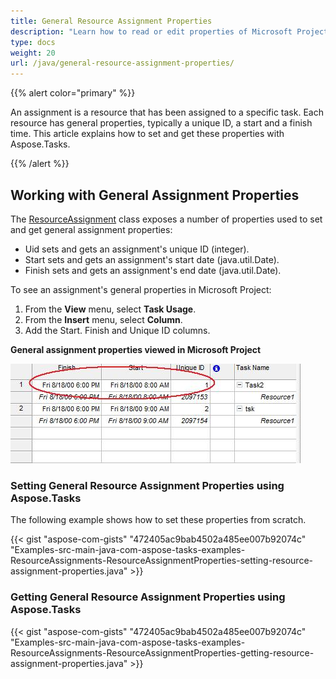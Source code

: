 ```yaml
---
title: General Resource Assignment Properties
description: "Learn how to read or edit properties of Microsoft Project (MPP/XML) resource assignments using Aspose.Tasks for Java."
type: docs
weight: 20
url: /java/general-resource-assignment-properties/
---
```


{{% alert color="primary" %}}

An assignment is a resource that has been assigned to a specific task. Each resource has general properties, typically a unique ID, a start and a finish time. This article explains how to set and get these properties with Aspose.Tasks.

{{% /alert %}}

## **Working with General Assignment Properties**
The [ResourceAssignment](https://apireference.aspose.com/tasks/java/com.aspose.tasks/ResourceAssignment) class exposes a number of properties used to set and get general assignment properties:

- Uid sets and gets an assignment's unique ID (integer).
- Start sets and gets an assignment's start date (java.util.Date).
- Finish sets and gets an assignment's end date (java.util.Date).

To see an assignment's general properties in Microsoft Project:
1. From the **View** menu, select **Task Usage**.
2. From the **Insert** menu, select **Column**.
3. Add the Start. Finish and Unique ID columns.

**General assignment properties viewed in Microsoft Project** 

![open resource assignment properties in Microsoft Project](general-resource-assignment-properties_1.png)

### **Setting General Resource Assignment Properties using Aspose.Tasks**
The following example shows how to set these properties from scratch.

{{< gist "aspose-com-gists" "472405ac9bab4502a485ee007b92074c" "Examples-src-main-java-com-aspose-tasks-examples-ResourceAssignments-ResourceAssignmentProperties-setting-resource-assignment-properties.java" >}}

### **Getting General Resource Assignment Properties using Aspose.Tasks**
{{< gist "aspose-com-gists" "472405ac9bab4502a485ee007b92074c" "Examples-src-main-java-com-aspose-tasks-examples-ResourceAssignments-ResourceAssignmentProperties-getting-resource-assignment-properties.java" >}}
